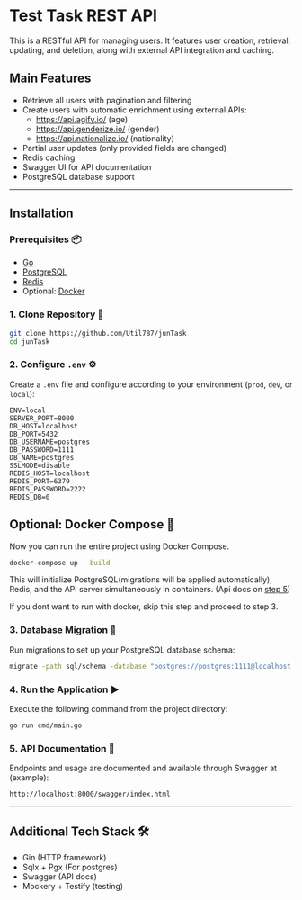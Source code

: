 # Test Task REST API

This is a RESTful API for managing users. It features user creation, retrieval, updating, and deletion, along with external API integration and caching.

## Main Features

- Retrieve all users with pagination and filtering
- Create users with automatic enrichment using external APIs:
  - https://api.agify.io/ (age)
  - https://api.genderize.io/ (gender)
  - https://api.nationalize.io/ (nationality)
- Partial user updates (only provided fields are changed)
- Redis caching
- Swagger UI for API documentation
- PostgreSQL database support

---

## Installation

### Prerequisites 📦
- [Go](https://golang.org/doc/install)
- [PostgreSQL](https://www.postgresql.org/download/)
- [Redis](https://redis.io/docs/getting-started/installation/)
- Optional: [Docker](https://docs.docker.com/get-docker/)

### 1. Clone Repository 📂
```bash
git clone https://github.com/Util787/junTask
cd junTask
```

### 2. Configure `.env` ⚙️
Create a `.env` file and configure according to your environment (`prod`, `dev`, or `local`):

```env
ENV=local
SERVER_PORT=8000
DB_HOST=localhost
DB_PORT=5432
DB_USERNAME=postgres
DB_PASSWORD=1111
DB_NAME=postgres
SSLMODE=disable
REDIS_HOST=localhost
REDIS_PORT=6379
REDIS_PASSWORD=2222
REDIS_DB=0
```
## Optional: Docker Compose 🐳
Now you can run the entire project using Docker Compose.

```bash
docker-compose up --build
```

This will initialize PostgreSQL(migrations will be applied automatically), Redis, and the API server simultaneously in containers. (Api docs on [step 5](#5-api-documentation-
))

If you dont want to run with docker, skip this step and proceed to step 3.

### 3. Database Migration 🐘
Run migrations to set up your PostgreSQL database schema:

```bash
migrate -path sql/schema -database "postgres://postgres:1111@localhost:5432/postgres?sslmode=disable" up
```

### 4. Run the Application ▶️
Execute the following command from the project directory:

```bash
go run cmd/main.go
```

### 5. API Documentation 📘
Endpoints and usage are documented and available through Swagger at (example):

```
http://localhost:8000/swagger/index.html
```

---

## Additional Tech Stack 🛠️

- Gin (HTTP framework)
- Sqlx + Pgx (For postgres)
- Swagger (API docs)
- Mockery + Testify (testing)

